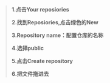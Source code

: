 > **1.点击Your reposiories**
>
> **2.找到Reposiories,点击绿色的New**
>
> **3.Repository name：配置仓库的名称**
>
> **4.选择public**
>
> **5.点击Create repository**
>
> **6.把文件拖进去**

